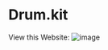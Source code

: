 # Drum.kit
View this Website:
![image](https://user-images.githubusercontent.com/117577787/200221988-3ac8ef77-0a23-48fe-8220-f0850f2cb7b6.png)
